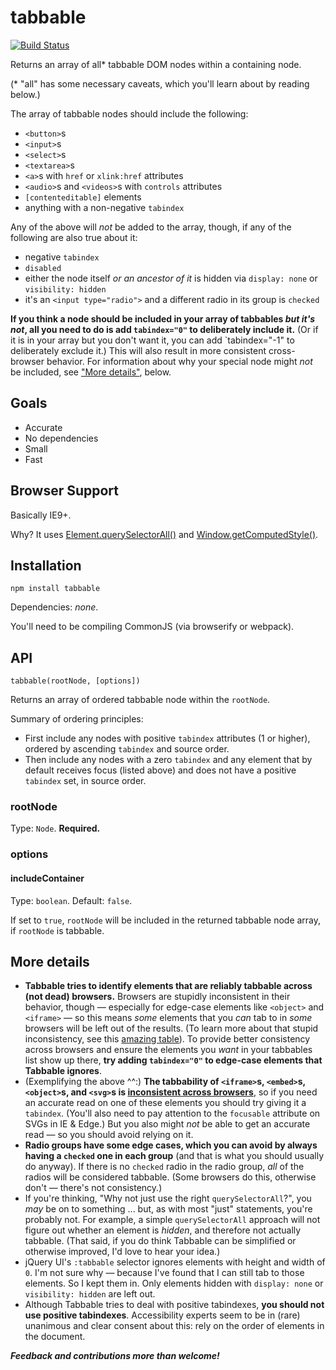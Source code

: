 # tabbable

[![Build Status](https://travis-ci.org/davidtheclark/tabbable.svg?branch=master)](https://travis-ci.org/davidtheclark/tabbable)

Returns an array of all\* tabbable DOM nodes within a containing node.

(\* "all" has some necessary caveats, which you'll learn about by reading below.)

The array of tabbable nodes should include the following:

- `<button>`s
- `<input>`s
- `<select>`s
- `<textarea>`s
- `<a>`s with `href` or `xlink:href` attributes
- `<audio>`s and `<videos>`s with `controls` attributes
- `[contenteditable]` elements
- anything with a non-negative `tabindex`

Any of the above will *not* be added to the array, though, if any of the following are also true about it:

- negative `tabindex`
- `disabled`
- either the node itself *or an ancestor of it* is hidden via `display: none` or `visibility: hidden`
- it's an `<input type="radio">` and a different radio in its group is `checked`

**If you think a node should be included in your array of tabbables *but it's not*, all you need to do is add `tabindex="0"` to deliberately include it.** (Or if it is in your array but you don't want it, you can add `tabindex="-1" to deliberately exclude it.) This will also result in more consistent cross-browser behavior. For information about why your special node might *not* be included, see ["More details"](#more-details), below.

## Goals

- Accurate
- No dependencies
- Small
- Fast

## Browser Support

Basically IE9+.

Why? It uses [Element.querySelectorAll()](https://developer.mozilla.org/en-US/docs/Web/API/Element/querySelectorAll) and [Window.getComputedStyle()](https://developer.mozilla.org/en-US/docs/Web/API/Window/getComputedStyle).

## Installation

```
npm install tabbable
```

Dependencies: *none*.

You'll need to be compiling CommonJS (via browserify or webpack).

## API

```
tabbable(rootNode, [options])
```

Returns an array of ordered tabbable node within the `rootNode`.

Summary of ordering principles:
- First include any nodes with positive `tabindex` attributes (1 or higher), ordered by ascending `tabindex` and source order.
- Then include any nodes with a zero `tabindex` and any element that by default receives focus (listed above) and does not have a positive `tabindex` set, in source order.

### rootNode

Type: `Node`. **Required.**

### options

#### includeContainer

Type: `boolean`. Default: `false`.

If set to `true`, `rootNode` will be included in the returned tabbable node array, if `rootNode` is tabbable.

## More details

- **Tabbable tries to identify elements that are reliably tabbable across (not dead) browsers.** Browsers are stupidly inconsistent in their behavior, though — especially for edge-case elements like `<object>` and `<iframe>` — so this means *some* elements that you *can* tab to in *some* browsers will be left out of the results. (To learn more about that stupid inconsistency, see this [amazing table](https://allyjs.io/data-tables/focusable.html)). To provide better consistency across browsers and ensure the elements you *want* in your tabbables list show up there, **try adding `tabindex="0"` to edge-case elements that Tabbable ignores**.
- (Exemplifying the above ^^:) **The tabbability of `<iframe>`s, `<embed>`s, `<object>`s, and `<svg>`s is [inconsistent across browsers](https://allyjs.io/data-tables/focusable.html)**, so if you need an accurate read on one of these elements you should try giving it a `tabindex`. (You'll also need to pay attention to the `focusable` attribute on SVGs in IE & Edge.) But you also might *not* be able to get an accurate read — so you should avoid relying on it.
- **Radio groups have some edge cases, which you can avoid by always having a `checked` one in each group** (and that is what you should usually do anyway). If there is no `checked` radio in the radio group, *all* of the radios will be considered tabbable. (Some browsers do this, otherwise don't — there's not consistency.)
- If you're thinking, "Why not just use the right `querySelectorAll`?", you *may* be on to something ... but, as with most "just" statements, you're probably not. For example, a simple `querySelectorAll` approach will not figure out whether an element is *hidden*, and therefore not actually tabbable. (That said, if you do think Tabbable can be simplified or otherwise improved, I'd love to hear your idea.)
- jQuery UI's `:tabbable` selector ignores elements with height and width of `0`. I'm not sure why — because I've found that I can still tab to those elements. So I kept them in. Only elements hidden with `display: none` or `visibility: hidden` are left out.
- Although Tabbable tries to deal with positive tabindexes, **you should not use positive tabindexes**. Accessibility experts seem to be in (rare) unanimous and clear consent about this: rely on the order of elements in the document.

***Feedback and contributions more than welcome!***
